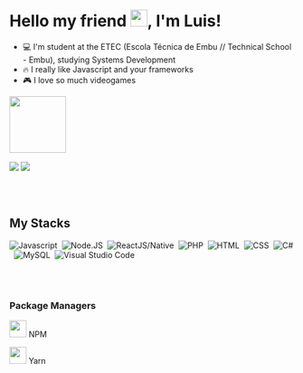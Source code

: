 <h1 align="left"> Hello my friend <img src="https://raw.githubusercontent.com/kaueMarques/kaueMarques/master/hi.gif" width="30px">, I'm Luis! </h1>

- 💻 I'm student at the ETEC (Escola Técnica de Embu // Technical School - Embu), studying Systems Development
- 🔥 I really like Javascript and your frameworks
- 🎮 I love so much videogames
<img src="https://c.tenor.com/ueusBEmmXfQAAAAC/xbox-gaming.gif" align="left" width="100px" heigth="100px" >

<br><br><br><br><br><br>
<div>
     <img  src="https://github-readme-stats.vercel.app/api?username=LuisFernandoPBPereira&amp;show_icons=true&amp;theme=react&amp;include_all_commits=true&amp;count_private=true">
     <img  src="https://github-readme-stats.vercel.app/api/top-langs/?username=LuisFernandoPBPereira&amp;layout=compact&amp;langs_count=7&amp;theme=react">
</div>

<br><br>


<h2> My Stacks </h2>

![Javascript](https://img.shields.io/badge/-Javascript-05122A?style=flat&logo=javascript)&nbsp;
![Node.JS](https://img.shields.io/badge/-Node.JS-05122A?style=flat&logo=node.js)&nbsp;
![ReactJS/Native](https://img.shields.io/badge/-React-05122A?style=flat&logo=react)&nbsp;
![PHP](https://img.shields.io/badge/-PHP-05122A?style=flat&logo=php)&nbsp;
![HTML](https://img.shields.io/badge/-HTML-05122A?style=flat&logo=html5)&nbsp;
![CSS](https://img.shields.io/badge/-CSS-05122A?style=flat&logo=css3)&nbsp;
![C#](https://img.shields.io/badge/-CSharp-05122A?style=flat&logo=c#)&nbsp;
![MySQL](https://img.shields.io/badge/-MySQL-05122A?style=flat&logo=mysql)&nbsp;
![Visual Studio Code](https://img.shields.io/badge/-Visual%20Studio%20Code-05122A?style=flat&logo=visualstudiocode&logoColor=007ACC)&nbsp;

<br><br>

<h3>Package Managers</h3>

<img src="https://github.com/get-icon/geticon/raw/master/icons/npm.svg" width="30px" heigth="30px"> NPM

<img src="https://github.com/get-icon/geticon/raw/master/icons/yarn.svg" width="30px" heigth="30px"> Yarn



<!---
--->
